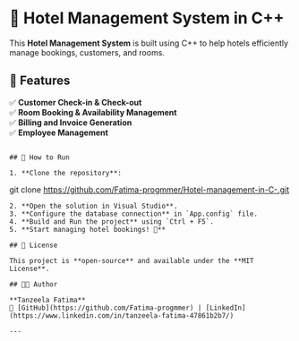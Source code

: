 # 🏨 Hotel Management System in C++

This **Hotel Management System** is built using C++ to help hotels efficiently manage bookings, customers, and rooms.

## 📌 Features

✅ **Customer Check-in & Check-out**  
✅ **Room Booking & Availability Management**  
✅ **Billing and Invoice Generation**  
✅ **Employee Management**  
```

## 🚀 How to Run

1. **Clone the repository**:
   ```
   git clone https://github.com/Fatima-progmmer/Hotel-management-in-C-.git
   ```
2. **Open the solution in Visual Studio**.
3. **Configure the database connection** in `App.config` file.
4. **Build and Run the project** using `Ctrl + F5`.
5. **Start managing hotel bookings! 🎉**

## 📜 License

This project is **open-source** and available under the **MIT License**.

## 👩‍💻 Author

**Tanzeela Fatima**  
🔗 [GitHub](https://github.com/Fatima-progmmer) | [LinkedIn](https://www.linkedin.com/in/tanzeela-fatima-47861b2b7/)  

---
